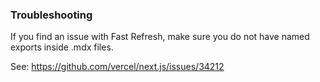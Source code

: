 ### Troubleshooting

If you find an issue with Fast Refresh, make sure you do not have named exports inside .mdx files.

See: https://github.com/vercel/next.js/issues/34212
